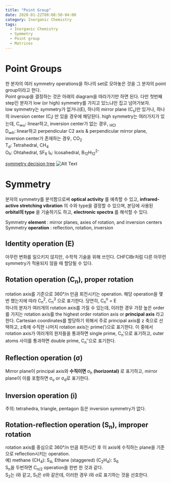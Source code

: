 ```yaml
---
title: "Point Group"
date: 2020-01-22T08:08:50-04:00
category: Inorganic Chemistry
tags:
  - Inorganic Chemistry
  - Symmetry
  - Point group
  - Matrices
---
```


# Point Groups
한 분자의 여러 symmetry operations을 하나의 set로 모아놓은 것을 그 분자의 point group이라고 한다.  
Point group을 결정하는 것은 아래의 diagram을 따라가기만 하면 된다. 다만 첫번째 step인 분자가 low (or high) symmetry를 가지고 있느냐만 집고 넘어가보자.  
low symmetry는 symmetry가 없거나(E), 하나의 mirror plane (C<sub>s</sub>)만 있거나, 하나의 inversion center (C<sub>i</sub>) 만 있을 경우에 해당된다.
high symmetry는 여러가지가 있는데,
C<sub>∞υ</sub>:  linear하고, inversion center가 없는 경우, <sub>HCl</sub>  
D<sub>∞h</sub>: linear하고 perpendicular C2 axis & perpendicular mirror plane, inversion center가 존재하는 경우, CO<sub>2</sub>  
T<sub>d</sub>: Tetrahedral, CH<sub>4</sub>  
O<sub>h</sub>: Ohtahedral, SF<sub>6</sub> 
I<sub>h</sub>: Icosahedral, B<sub>12</sub>H<sub>12</sub><sup>2-</sup>  

[symmetry decision tree](https://www2.chemistry.msu.edu/faculty/reusch/VirtTxtJml/symmetry/symmtry.htm) 
![Alt Text](https://www2.chemistry.msu.edu/faculty/reusch/VirtTxtJml/symmetry/symmchrt.gif)





# Symmetry
분자의 symmetry를 분석함으로써 __optical activity__ 를 예측할 수 있고, __infrared-active stretching vibration__ 의 수와 type을 결정할 수 있으며, 본딩에 사용된 __orbital의 type__ 을 기술하기도 하고, __electronic spectra__ 를 해석할 수 있다.  

Symmetry __element__ : mirror planes, axies of rotation, and inversion centers  
Symmetry __operation__ : reflection, rotation, inversion  


## Identity operation (E)
아무런 변화를 일으키지 않지만, 수학적 기술을 위해 쓰인다. CHFClBr처럼 다른 아무런 symmetry가 적용되지 않을 때 할당될 수 있다.

## Rotation operation (C<sub>n</sub>), proper rotation
rotation axis를 기준으로 360°/n 만큼 회전시키는 operation. 
해당 operation을 몇번 했는지에 따라 C<sub>n</sub><sup>2</sup>, C<sub>n</sub><sup>3</sup> 으로 표기한다. 당연히, C<sub>n</sub><sup>n</sup> = E  
하나의 분자가 여러개의 rotation axis를 가질 수 있는데, 이러한 경우 가장 높은 order를 가지는 rotation axis를 the highest order rotation axis or __principal axis__ 라고 한다. Cartesian coordinates를 할당하기 위해서 주로 principal axis를 z 축으로 선택하고, z축에 수직한 나머지 rotation axis는 prime(′)으로 표기한다. 이 중에서 rotation axis가 여러개의 원자들을 통과하면 single prime, C<sub>n</sub>′으로 표기하고, outer atoms 사이를 통과하면 double prime,  C<sub>n</sub>″으로 표기한다.  

## Reflection operation (σ)
Mirror plane이 principal axis와 __수직이면__ σ<sub>h</sub> __(horizontal)__ 로 표기하고, mirror plane이 이를 포함하면 σ<sub>υ</sub> or σ<sub>d</sub>로 표기한다.

## Inversion operation (i)
주의: tetrahedra, triangle, pentagon 등은 inversion symmetry가 없다.

## Rotation-reflection operation (S<sub>n</sub>), improper rotation
rotation axis를 중심으로 360°/n 만큼 회전시킨 후 이 axis에 수직하는 plane을 기준으로 reflection시키는 operation.  
예) methane (CH<sub>4</sub>): S<sub>4</sub>, Ethane (staggered) (C<sub>2</sub>H<sub>4</sub>): S<sub>6</sub>  
S<sub>n</sub>을 두번하면 C<sub>n/2</sub> operation을 한번 한 것과 같다.  
S<sub>2</sub>는 i와 같고, S<sub>1</sub>은 σ와 같은데, 이러한 경우 i와 σ로 표기하는 것을 선호한다.  
